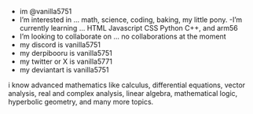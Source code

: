 - im @vanilla5751
- I’m interested in ... math, science, coding, baking, my little pony.
-I’m currently learning ... HTML Javascript CSS Python C++, and arm56
- I’m looking to collaborate on ... no collaborations at the moment
- my discord is vanilla5751
- my derpibooru is vanilla5751
- my twitter or X is vanilla5771
- my deviantart is vanilla5751

i know advanced mathematics like calculus, differential equations, vector analysis, real and complex analysis, linear algebra, mathematical logic, hyperbolic geometry, and many more topics.
